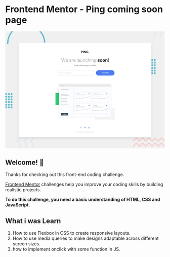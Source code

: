 # Frontend Mentor - Ping coming soon page

![Design preview for the Ping coming soon page coding challenge](./design/desktop-preview.jpg)

## Welcome! 👋

Thanks for checking out this front-end coding challenge.

[Frontend Mentor](https://www.frontendmentor.io) challenges help you improve your coding skills by building realistic projects.

**To do this challenge, you need a basic understanding of HTML, CSS and JavaScript.**

## What i was Learn

1. How to use Flexbox in CSS to create responsive layouts.
2. How to use media queries to make designs adaptable across different screen sizes.
3. how to implement onclick with some function in JS.
